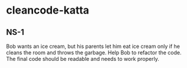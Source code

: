 # cleancode-katta

## NS-1
Bob wants an ice cream, but his parents let him eat ice cream only if he cleans the room and throws the garbage.
Help Bob to refactor the code. The final code should be readable and needs to work properly.